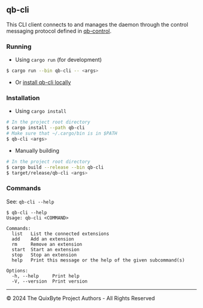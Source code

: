 ## qb-cli

This CLI client connects to and manages the daemon through
the control messaging protocol defined in [qb-control](../qb-control/).

### Running

- Using `cargo run` (for development)
```sh
$ cargo run --bin qb-cli -- <args>
```
- Or [install qb-cli locally](#installation)

### Installation

- Using `cargo install`
```sh
# In the project root directory
$ cargo install --path qb-cli
# Make sure that ~/.cargo/bin is in $PATH
$ qb-cli <args>
```
- Manually building
```sh
# In the project root directory
$ cargo build --release --bin qb-cli
$ target/release/qb-cli <args>
```

### Commands

See: `qb-cli --help`
```
$ qb-cli --help
Usage: qb-cli <COMMAND>

Commands:
  list   List the connected extensions
  add    Add an extension
  rm     Remove an extension
  start  Start an extension
  stop   Stop an extension
  help   Print this message or the help of the given subcommand(s)

Options:
  -h, --help     Print help
  -V, --version  Print version
```

----

&copy; 2024 The QuixByte Project Authors - All Rights Reserved
